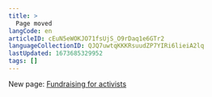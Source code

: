 ```yaml
---
title: >
  Page moved
langCode: en
articleID: cEuN5eWOKJO71fsUjS_O9rDaq1e6GTr2
languageCollectionID: QJQ7uwtqKKKRsuudZP7YIRi6lieiA2lq
lastUpdated: 1673685329952
tags: []
---
```


New page: [Fundraising for activists](/organising/fundraising)